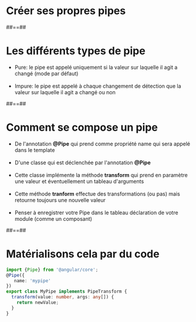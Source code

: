 <!-- .slide: class="transition-bg-grey-1 underline" -->
# Créer ses propres pipes

##==##
<!-- .slide -->
# Les différents types de pipe<br>

- Pure: le pipe est appelé uniquement si la valeur sur laquelle il agit a changé (mode par défaut)<br><br>
- Impure: le pipe est appelé à chaque changement de détection que la valeur sur laquelle il agit a changé ou non

##==##

<!-- .slide -->
# Comment se compose un pipe

- De l'annotation <b>@Pipe</b> qui prend comme propriété name qui sera appelé dans le template <br><br>
- D'une classe qui est déclenchée par l'annotation <b>@Pipe</b> <br><br>
- Cette classe implémente la méthode <b>transform</b> qui prend en paramètre une valeur et éventuellement un tableau d'arguments <br><br>
- Cette méthode <b>tranform</b> effectue des transformations (ou pas) mais retourne toujours une nouvelle valeur<br><br>
- Penser à enregistrer votre Pipe dans le tableau déclaration de votre module (comme un composant)

##==##
<!-- .slide: class="with-code inconsolata" -->
# Matérialisons cela par du code

```typescript
import {Pipe} from '@angular/core';
@Pipe({
   name: 'mypipe'
})
export class MyPipe implements PipeTransform {
  transform(value: number, args: any[]) {
    return newValue;
  }
}
```
<!-- .element: class="big-code" -->

